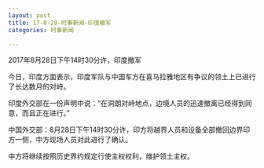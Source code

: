 ```yaml
---
layout: post
title: 17-8-28-时事新闻-印度撤军
categories: 时事新闻

---
```


2017年8月28日下午14时30分许，印度撤军

今日，印度方面表示，印度军队与中国军方在喜马拉雅地区有争议的领土上已进行了长达数月的对峙。

印度外交部在一份声明中说：“在洞朗对峙地点，边境人员的迅速撤离已经得到同意，而且正在进行。”

中国外交部：8月28日下午14时30分许，印方将越界人员和设备全部撤回边界印方一侧，中方现场人员对此进行了确认。

中方将继续按照历史界约规定行使主权权利，维护领土主权。